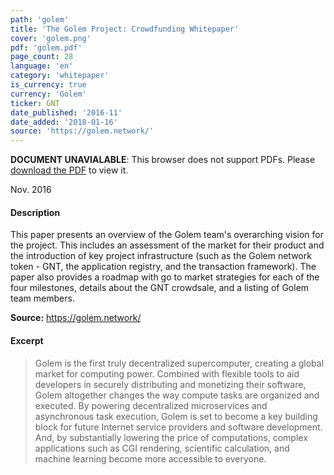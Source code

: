 ```yaml
---
path: 'golem'
title: 'The Golem Project: Crowdfunding Whitepaper'
cover: 'golem.png'
pdf: 'golem.pdf'
page_count: 28
language: 'en'
category: 'whitepaper'
is_currency: true
currency: 'Golem'
ticker: GNT
date_published: '2016-11'
date_added: '2018-01-16'
source: 'https://golem.network/'
---
```


<object class="pdf_embed" data="/assets/pdf/golem.pdf" type="application/pdf" width="100%" height="100%">
   <p><b>DOCUMENT UNAVIALABLE</b>: This browser does not support PDFs. Please <a href="/assets/pdf/golem.pdf">download the PDF</a> to view it.</p>
</object>

Nov. 2016

#### Description
This paper presents an overview of the Golem team's overarching vision for the project. This includes an assessment of the market for their product and the introduction of key project infrastructure (such as the Golem network token - GNT, the application registry, and the transaction framework). The paper also provides a roadmap with go to market strategies for each of the four milestones, details about the GNT crowdsale, and a listing of Golem team members.

**Source:** https://golem.network/

#### Excerpt
> Golem is the first truly decentralized supercomputer, creating a global market for computing power. Combined with flexible tools to aid developers in securely distributing and monetizing their software, Golem altogether changes the way compute tasks are organized and executed. By powering decentralized microservices and asynchronous task execution, Golem is set to become a key building block for future Internet service providers and software development. And, by substantially lowering the price of computations, complex applications such as CGI rendering, scientific calculation, and machine learning become more accessible to everyone.
